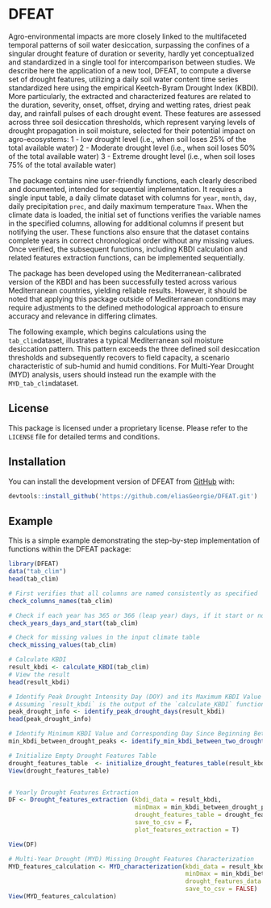 # DFEAT

<!-- badges: start -->

<!-- badges: end -->

Agro-environmental impacts are more closely linked to the multifaceted temporal patterns of soil water desiccation,
surpassing the confines of a singular drought feature of duration or severity,
hardly yet conceptualized and standardized in a single tool for intercomparison between studies.
We describe here the application of a new tool, DFEAT, to compute a diverse set of drought features,
utilizing a daily soil water content time series standardized here using the empirical Keetch-Byram Drought Index (KBDI).
More particularly, the extracted and characterized features are related to the duration, severity, onset, offset, drying and wetting rates, driest peak day, and rainfall pulses of each drought event.
These features are assessed across three soil desiccation thresholds, which represent varying levels of drought propagation in soil moisture, selected for their potential impact on agro-ecosystems:
1 - low drought level (i.e., when soil loses 25% of the total available water)
2 - Moderate drought level (i.e., when soil loses 50% of the total available water)
3 - Extreme drought level (i.e., when soil loses 75% of the total available water)


The package contains nine user-friendly functions, each clearly described and documented, intended for sequential implementation.
It requires a single input table, a daily climate dataset with columns for `year`, `month`, `day`,
daily precipitation `prec`, and daily maximum temperature `Tmax`. When the climate data is loaded,
the initial set of functions verifies the variable names in the specified columns, allowing for additional columns if present but notifying the user.
These functions also ensure that the dataset contains complete years in correct chronological order without any missing values. Once verified,
the subsequent functions, including KBDI calculation and related features extraction functions, can be implemented sequentially.

The package has been developed using the Mediterranean-calibrated version of the KBDI and has been successfully tested across various Mediterranean countries,
yielding reliable results. However, it should be noted that applying this package outside of Mediterranean conditions
may require adjustments to the defined methodological approach to ensure accuracy and relevance in differing climates.

The following example, which begins calculations using the `tab_clim`dataset, illustrates a typical Mediterranean soil moisture desiccation pattern.
This pattern exceeds the three defined soil desiccation thresholds and subsequently recovers to field capacity, a scenario characteristic of sub-humid and humid conditions.
For Multi-Year Drought (MYD) analysis, users should instead run the example with the `MYD_tab_clim`dataset.

## License
This package is licensed under a proprietary license. Please refer to the `LICENSE` file for detailed terms and conditions.

## Installation

You can install the development version of DFEAT from [GitHub](https://github.com/eliasGeorgie/DFEAT.git) with:

``` r
devtools::install_github('https://github.com/eliasGeorgie/DFEAT.git')
```

## Example

This is a simple example demonstrating the step-by-step implementation of functions within the DFEAT package:



``` r
library(DFEAT)
data("tab_clim")
head(tab_clim)

# First verifies that all columns are named consistently as specified
check_columns_names(tab_clim)

# Check if each year has 365 or 366 (leap year) days, if it start or no on January 1st, and if years are in chornological order
check_years_days_and_start(tab_clim)

# Check for missing values in the input climate table
check_missing_values(tab_clim)

# Calculate KBDI
result_kbdi <- calculate_KBDI(tab_clim)
# View the result
head(result_kbdi)

# Identify Peak Drought Intensity Day (DOY) and its Maximum KBDI Value for Each Year
# Assuming `result_kbdi` is the output of the `calculate_KBDI` function
peak_drought_info <- identify_peak_drought_days(result_kbdi)
head(peak_drought_info)

# Identify Minimum KBDI Value and Corresponding Day Since Beginning Between Two Consecutive Peak Drought Days (Peak.KBDI.DOY)
min_kbdi_between_drought_peaks <- identify_min_kbdi_between_two_drought_peaks(result_kbdi, peak_drought_info)

# Initialize Empty Drought Features Table
drought_features_table  <- initialize_drought_features_table(result_kbdi)
View(drought_features_table)


# Yearly Drought Features Extraction
DF <- Drought_features_extraction (kbdi_data = result_kbdi,
                                   minDmax = min_kbdi_between_drought_peaks,
                                   drought_features_table = drought_features_table,
                                   save_to_csv = F,
                                   plot_features_extraction = T)

View(DF)

# Multi-Year Drought (MYD) Missing Drought Features Characterization
MYD_features_calculation <- MYD_characterization(kbdi_data = result_kbdi,
                                                 minDmax = min_kbdi_between_drought_peaks,
                                                 drought_features_data = DF,
                                                 save_to_csv = FALSE)
View(MYD_features_calculation)

```
